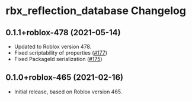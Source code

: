 # rbx\_reflection_database Changelog

## 0.1.1+roblox-478 (2021-05-14)
* Updated to Roblox version 478.
* Fixed scriptability of properties ([#177][pr-177])
* Fixed PackageId serialization ([#175][pr-175])

[pr-177]: https://github.com/rojo-rbx/rbx-dom/pull/177
[pr-175]: https://github.com/rojo-rbx/rbx-dom/pull/175

## 0.1.0+roblox-465 (2021-02-16)
* Initial release, based on Roblox version 465.
